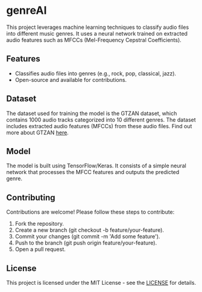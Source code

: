 # genreAI
This project leverages machine learning techniques to classify audio files into different music genres. It uses a neural network trained on extracted audio features such as MFCCs (Mel-Frequency Cepstral Coefficients).

## Features
- Classifies audio files into genres (e.g., rock, pop, classical, jazz).
- Open-source and available for contributions.

## Dataset
The dataset used for training the model is the GTZAN dataset, which contains 1000 audio tracks categorized into 10 different genres. The dataset includes extracted audio features (MFCCs) from these audio files. Find out more about GTZAN [here](https://www.kaggle.com/datasets/andradaolteanu/gtzan-dataset-music-genre-classification/data).

## Model
The model is built using TensorFlow/Keras. It consists of a simple neural network that processes the MFCC features and outputs the predicted genre.

## Contributing
Contributions are welcome! Please follow these steps to contribute:

1. Fork the repository.
2. Create a new branch (git checkout -b feature/your-feature).
3. Commit your changes (git commit -m 'Add some feature').
4. Push to the branch (git push origin feature/your-feature).
5. Open a pull request.

## License
This project is licensed under the MIT License - see the [LICENSE](https://github.com/ikeawesom/genreAI/blob/main/LICENSE.md) for details.
